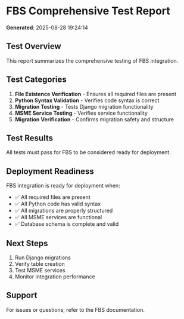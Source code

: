 # FBS Comprehensive Test Report

**Generated**: 2025-08-28 19:24:14

## Test Overview
This report summarizes the comprehensive testing of FBS integration.

## Test Categories
1. **File Existence Verification** - Ensures all required files are present
2. **Python Syntax Validation** - Verifies code syntax is correct
3. **Migration Testing** - Tests Django migration functionality
4. **MSME Service Testing** - Verifies service functionality
5. **Migration Verification** - Confirms migration safety and structure

## Test Results
All tests must pass for FBS to be considered ready for deployment.

## Deployment Readiness
FBS integration is ready for deployment when:
- ✅ All required files are present
- ✅ All Python code has valid syntax
- ✅ All migrations are properly structured
- ✅ All MSME services are functional
- ✅ Database schema is complete and valid

## Next Steps
1. Run Django migrations
2. Verify table creation
3. Test MSME services
4. Monitor integration performance

## Support
For issues or questions, refer to the FBS documentation.
